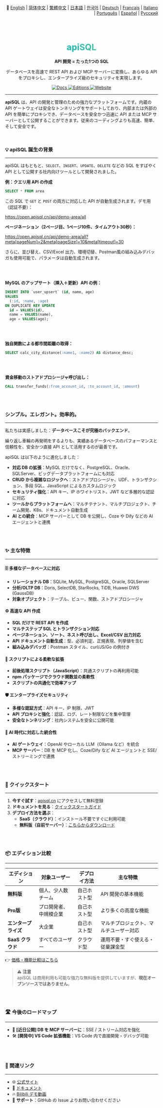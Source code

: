 <p align="right">
 📘 
  <a href="./readme.md">English</a> | 
  <a href="./README.zh-Hans.md">简体中文</a> | 
  <a href="./README.zh-Hant.md">繁體中文</a> | 
  <a href="./README.ja.md">日本語</a> | 
  <a href="./README.ko.md">한국어</a> | 
  <a href="./README.de.md">Deutsch</a> | 
  <a href="./README.fr.md">Français</a> | 
  <a href="./README.it.md">Italiano</a> | 
  <a href="./README.pt.md">Português</a> | 
  <a href="./README.es.md">Español</a> | 
  <a href="./README.ru.md">Русский</a>
</p>


<br><br>

<div align="center">

  <h1 style="font-size: 28px; font-weight: 800; background-image: linear-gradient(to right, #06b6d4, #6bc283); -webkit-background-clip: text; background-clip: text; color: transparent;">
    <span>api</span><strong>SQL</strong>
  </h1>

  <p>
    <strong>API 開発 = たった1つの SQL</strong>
  </p>
  <p>
    データベースを高速で REST API および MCP サーバーに変換し、あらゆる API をプロキシし、エンタープライズ級のセキュリティを実現します。
  </p>
  <p>
    <a href="https://docs.apisql.cn/">
      <img src="https://img.shields.io/badge/Docs-ドキュメント-blue.svg" alt="Docs" />
    </a>
    <a href="https://www.apisql.cn/pricing/">
      <img src="https://img.shields.io/badge/エディション-価格-green.svg" alt="Editions" />
    </a>
    <a href="https://www.apisql.cn/">
      <img src="https://img.shields.io/badge/Webサイト-apisql.cn-orange.svg" alt="Website" />
    </a>
  </p>
</div>

---

**apiSQL** は、API の開発と管理のための強力なプラットフォームです。内蔵の API ゲートウェイは安全なトンネリングをサポートしており、内部または外部の API を簡単にプロキシでき、データベースを安全かつ迅速に API または MCP サーバーとして公開することができます。従来のコーディングよりも高速、簡単、そして安全です。

<br>

### 💡 apiSQL 誕生の背景

---

apiSQL はもともと、`SELECT`、`INSERT`、`UPDATE`、`DELETE` などの SQL をすばやく API として公開する社内向けツールとして開発されました。

**例：クエリ用 API の作成**
```sql
SELECT * FROM area
```

この SQL で `GET` と `POST` の両方に対応した API が自動生成されます。デモ用（認証不要）：

https://open.apisql.cn/api/demo-area/all

**ページネーション（2ページ目、1ページ10件、タイムアウト30秒）：**

https://open.apisql.cn/api/demo-area/all?meta[pageNum]=2&meta[pageSize]=10&meta[timeout]=30

さらに、並び替え、CSV/Excel 出力、環境切替、Postman風の組み込みデバッガも使用可能で、パラメータは自動生成されます。

<br><br>

**MySQL のアップサート（挿入＋更新）API の例：**
```sql
INSERT INTO `user_upsert` (id, name, age) 
VALUES 
  (:id, :name, :age)
ON DUPLICATE KEY UPDATE 
  id = VALUES(id),
  name = VALUES(name),
  age = VALUES(age);
```

<br><br>

**独自関数による都市間距離の取得：**
```sql
SELECT calc_city_distance(:name1, :name2) AS distance_desc;
```

<br><br>

**資金移動のストアドプロシージャ呼び出し：**
```sql
CALL transfer_funds(:from_account_id, :to_account_id, :amount)
```

<br><br>

### シンプル。エレガント。効率的。

---

私たちは実感しました：**データベースこそが究極のバックエンド**。

繰り返し車輪の再発明をするよりも、実績あるデータベースのパフォーマンスと信頼性を、安全かつ直接 API として活用するのが最善です。

apiSQL は以下のように進化しました：

- **対応 DB の拡張**：MySQL だけでなく、PostgreSQL、Oracle、SQLServer、ビッグデータプラットフォームにも対応
- **CRUD から複雑なロジックへ**：ストアドプロシージャ、UDF、トランザクション、多段 SQL、JavaScript によるカスタムロジック
- **セキュリティ強化**：API キー、IP ホワイトリスト、JWT など多層的な認証に対応
- **ツールからプラットフォームへ**：マルチテナント、マルチプロジェクト、チーム開発、K8s、ドキュメント自動生成
- **AI との統合**：MCP サーバーとして DB を公開し、Coze や Dify などの AI エージェントと連携

<br><br>

### ✨ 主な特徴

---

#### 🗄️ 多様なデータベースに対応

- **リレーショナル DB**：SQLite, MySQL, PostgreSQL, Oracle, SQLServer
- **分析/OLTP DB**：Doris, SelectDB, StarRocks, TiDB, Huawei DWS (GaussDB)
- **対象オブジェクト**：テーブル、ビュー、関数、ストアドプロシージャ

#### ⚙️ 高速な API 作成

- **SQL だけで REST API を作成**  
- **マルチステップ SQL とトランザクション対応**  
- **ページネーション、ソート、ネスト呼び出し、Excel/CSV 出力対応**  
- **API ドキュメント自動生成**：型、必須判定、正規表現、列挙値を含む  
- **組み込みデバッガ**：Postman スタイル、curl/JS/Go の例付き

#### 🧩 スクリプトによる柔軟な拡張

- **前後処理スクリプト（JavaScript）**：共通スクリプトの再利用可能  
- **npm パッケージでクラウド関数並の柔軟性**  
- **スクリプトの共通化で効率アップ**

#### 🛡️ エンタープライズセキュリティ

- **多様な認証方式**：API キー、IP 制限、JWT  
- **API プロキシと強化**：認証、ログ、レート制限などを集中管理  
- **安全なトンネリング**：社内システムを安全に公開可能

#### 🤖 AI 時代に対応した統合性

- **AI ゲートウェイ**：OpenAI やローカル LLM（Ollama など）を統合  
- **MCP サーバー**：DB を MCP 化し、Coze/Dify など AI エージェントと SSE/ストリーミングで連携

<br><br>

### 🚀 クイックスタート

---

1. **今すぐ試す**：[apisql.cn](https://www.apisql.cn/) にアクセスして無料登録  
2. **ドキュメントを見る**：[クイックスタートガイド](https://docs.apisql.cn/apisql/010@%E5%85%A5%E9%97%A8/020@%E5%BF%AB%E9%80%9F%E5%85%A5%E9%97%A8/readme.html)  
3. **デプロイ方法を選ぶ**：  
   - **SaaS（クラウド）**：インストール不要ですぐに利用可能  
   - **無料版（自前サーバー）**：[こちらからダウンロード](https://docs.apisql.cn/apisql/010@%E5%85%A5%E9%97%A8/030@%E5%85%8D%E8%B4%B9%E7%89%88-%E7%A7%81%E6%9C%89%E9%83%A8%E7%BD%B2/readme.html)

<br><br>

### 📦 エディション比較

---

| エディション   | 対象ユーザー         | デプロイ方法   | 主な特徴                              |
|----------------|----------------------|----------------|-----------------------------------------|
| **無料版**     | 個人、少人数チーム     | 自己ホスト型    | API 開発の基本機能                    |
| **Pro版**      | プロ開発者、中規模企業 | 自己ホスト型    | より多くの高度な機能                   |
| **エンタープライズ** | 大企業               | 自己ホスト型    | マルチプロジェクト、マルチユーザー対応   |
| **SaaS クラウド**| すべてのユーザー       | クラウド型       | 運用不要・すぐ使える・従量課金型         |

👉 [価格・機能比較はこちら](https://www.apisql.cn/pricing/)

> ⚠️ **注意**  
> apiSQL は商用利用も可能な強力な無料版を提供していますが、**現在オープンソースではありません**。

<br><br>

### 🛣️ 今後のロードマップ

---

- 🏁 **[近日公開] DB を MCP サーバーに**：SSE / ストリーム対応を強化  
- 🛠️ **[開発中] VS Code 拡張機能**：VS Code 内で直接開発・デバッグ可能

<br><br>

### 🔗 関連リンク

---

- 🌐 [公式サイト](https://www.apisql.cn/)  
- 📘 [ドキュメント](https://docs.apisql.cn/)  
- 🔥 [Bilibili デモ動画](https://www.bilibili.com/video/BV1eHGyzFE7x)  
- 💬 **サポート**：GitHub の Issue よりお問い合わせください
